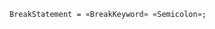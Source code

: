 <!-- This file is generated automatically by infrastructure scripts. Please don't edit by hand. -->

```{ .ebnf .slang-ebnf #BreakStatement }
BreakStatement = «BreakKeyword» «Semicolon»;
```
